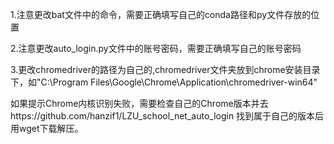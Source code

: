 1.注意更改bat文件中的命令，需要正确填写自己的conda路径和py文件存放的位置

2.注意更改auto_login.py文件中的账号密码，需要正确填写自己的账号密码

3.更改chromedriver的路径为自己的,chromedriver文件夹放到chrome安装目录下，如"C:\Program Files\Google\Chrome\Application\chromedriver-win64"

如果提示Chrome内核识别失败，需要检查自己的Chrome版本并去https://github.com/hanzif1/LZU_school_net_auto_login 找到属于自己的版本后用wget下载解压。
